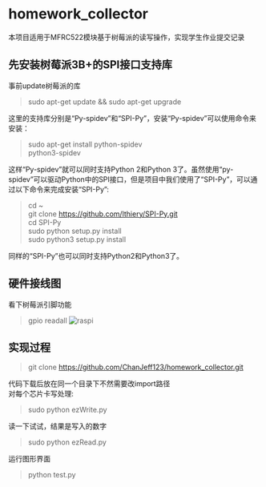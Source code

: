 # homework_collector

本项目适用于MFRC522模块基于树莓派的读写操作，实现学生作业提交记录

先安装树莓派3B+的SPI接口支持库
------------------------------
事前update树莓派的库
>sudo apt-get update && sudo apt-get upgrade

这里的支持库分别是“Py-spidev”和“SPI-Py”，安装“Py-spidev”可以使用命令来安装：
>sudo apt-get install python-spidev  
>python3-spidev

这样“Py-spidev”就可以同时支持Python 2和Python 3了。虽然使用“py-spidev”可以驱动Python中的SPI接口，但是项目中我们使用了“SPI-Py”，可以通过以下命令来完成安装“SPI-Py”:
>cd ~  
>git clone https://github.com/lthiery/SPI-Py.git  
>cd SPI-Py  
>sudo python setup.py install  
>sudo python3 setup.py install

同样的“SPI-Py”也可以同时支持Python2和Python3了。

硬件接线图
----
看下树莓派引脚功能
>gpio readall
![raspi](https://cdn.raspberrytips.nl/wp-content/uploads/2016/08/RFID-RC522-raspberry-pi-3-600x301.png)

实现过程
----
>git clone https://github.com/ChanJeff123/homework_collector.git

代码下载后放在同一个目录下不然需要改import路径  
对每个芯片卡写处理:
>sudo python ezWrite.py

读一下试试，结果是写入的数字
>sudo python ezRead.py

运行图形界面
>python test.py
